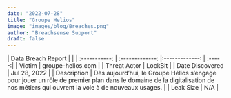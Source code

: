 ```yaml
---
date: "2022-07-28"
title: "Groupe Helios"
image: "images/blog/Breaches.png"
author: "Breachsense Support"
draft: false
---
```


| Data Breach Report           |              | 
| :-----------: | :-------------:     |:-------------:    | :-----:|
| Victim      | groupe-helios.com      | 
| Threat Actor      | LockBit      | 
| Date Discovered      | Jul 28, 2022      | 
| Description      | Dès aujourd’hui, le Groupe Hélios s’engage pour jouer un rôle de premier plan dans le domaine de la digitalisation de nos métiers qui ouvrent la voie à de nouveaux usages.      | 
| Leak Size      | N/A      | 

